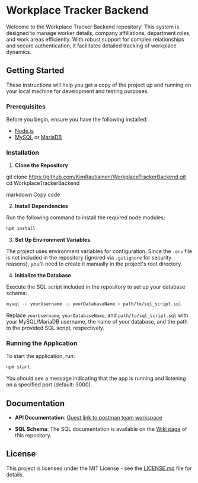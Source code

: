 # Workplace Tracker Backend

Welcome to the Workplace Tracker Backend repository! This system is designed to manage worker details, company affiliations, department roles, and work areas efficiently. With robust support for complex relationships and secure authentication, it facilitates detailed tracking of workplace dynamics.

## Getting Started

These instructions will help you get a copy of the project up and running on your local machine for development and testing purposes.

### Prerequisites

Before you begin, ensure you have the following installed:
- [Node.js](https://nodejs.org/en/download/) 
- [MySQL](https://www.mysql.com/downloads/) or [MariaDB](https://mariadb.org/download/)

### Installation

1. **Clone the Repository**

git clone https://github.com/KimRautiainen/WorkplaceTrackerBackend.git
cd WorkplaceTrackerBackend

markdown
Copy code

2. **Install Dependencies**

Run the following command to install the required node modules:

```bash
npm install
```
3. **Set Up Environment Variables**

The project uses environment variables for configuration. Since the `.env` file is not included in the repository (ignored via `.gitignore` for security reasons), you'll need to create it manually in the project's root directory.


4. **Initialize the Database**

Execute the SQL script included in the repository to set up your database schema:
```bash
mysql -u yourUsername -p yourDatabaseName < path/to/sql_script.sql
```

Replace `yourUsername`, `yourDatabaseName`, and `path/to/sql_script.sql` with your MySQL/MariaDB username, the name of your database, and the path to the provided SQL script, respectively.

### Running the Application

To start the application, run:
```bash
npm start
```
You should see a message indicating that the app is running and listening on a specified port (default: 3000).

## Documentation

- **API Documentation**: [Guest link to postman team workspace](https://workplacetracker.postman.co/workspace/Team-Workspace~1b5dd4ce-5490-45ff-8fb0-19de316cb1bd/collection/31432766-c1f929d1-93ba-4a5e-8a65-c6ddd9e00031?action=share&creator=31432766)


- **SQL Schema**: The SQL documentation is available on the [Wiki page](https://github.com/KimRautiainen/workplaceTrackerBackend/wiki/SQL) of this repository.


## License

This project is licensed under the MIT License - see the [LICENSE.md](LICENSE.md) file for details.
